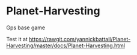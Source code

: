 # Planet-Harvesting
Gps base game

Test it at
https://rawgit.com/yannickbattail/Planet-Harvesting/master/docs/Planet-Harvesting.html
